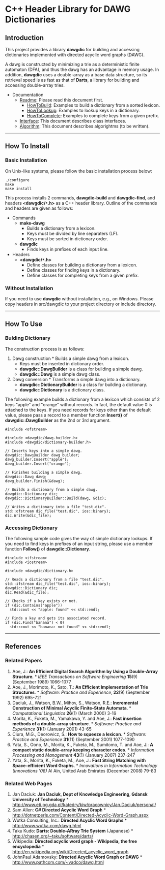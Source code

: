 # C++ Header Library for DAWG Dictionaries #

## Introduction ##

This project provides a library **dawgdic** for building and accessing
dictionaries implemented with directed acyclic word graphs (DAWG).

A dawg is constructed by minimizing a trie
as a deterministic finite automaton (DFA),
and thus the dawg has an advantage in memory usage.
In addition, **dawgdic** uses a double-array as a base data structure,
so its retrieval speed is as fast as that of **Darts**,
a library for building and accessing double-array tries.

  * Documentation
    * [Readme](Readme.md): Please read this document first.
      * [HowToBuild](HowToBuild.md): Examples to build a dictionary from a sorted lexicon.
      * [HowToLookup](HowToLookup.md): Examples to lookup keys in a dictionary.
      * [HowToComplete](HowToComplete.md): Examples to complete keys from a given prefix.
    * [Interface](Interface.md): This document describes class interfaces.
    * [Algorithm](Algorithm.md): This document describes algorightms (to be written).


---


## How To Install ##

### Basic Installation ###

On Unix-like systems, please follow the basic installation process below:

```
./configure
make
make install
```

This process installs 2 commands, **dawgdic-build** and **dawgdic-find**,
and headers **<dawgdic/`*`.h>** as a C++ header library.
Outline of the commands and headers are given as follows:

  * Commands
    * **make-dawg**
      * Builds a dictionary from a lexicon.
      * Keys must be divided by line separaters (LF).
      * Keys must be sorted in dictionary order.
    * **dawgdic**
      * Finds keys in prefixes of each input line.
  * Headers
    * **<dawgdic/`*`.h>**
      * Define classes for building a dictionary from a lexicon.
      * Define classes for finding keys in a dictionary.
      * Define classes for completing keys from a given prefix.

### Without Installation ###

If you need to use **dawgdic** without installation, e.g., on Windows.
Please copy headers in src/dawgdic to
your project directory or include directory.


---


## How To Use ##

### Bulding Dictionary ###

The construction process is as follows:

  1. Dawg construction
    * Builds a simple dawg from a lexicon.
      * Keys must be inserted in dictionary order.
      * **dawgdic::DawgBuilder** is a class for building a simple dawg.
      * **dawgdic::Dawg** is a simple dawg class.
  1. Dawg conversion
    * Transforms a simple dawg into a dictionary.
      * **dawgdic::DictionaryBuilder** is a class for building a dictionary.
      * **dawgdic::Dictionary** is a dictionary class.

The following example builds a dictionary from a lexicon
which consists of 2 keys "apple" and "orange" without records.
In fact, the default value 0 is attached to the keys.
If you need records for keys other than the default value,
please pass a record to a member function **Insert()**
of **dawgdic::DawgBuilder** as the 2nd or 3rd argument.

```
#include <ofstream>

#include <dawgdic/dawg-builder.h>
#include <dawgdic/dictionary-builder.h>

// Inserts keys into a simple dawg.
dawgdic::DawgBuilder dawg_builder;
dawg_builder.Insert("apple");
dawg_builder.Insert("orange");

// Finishes building a simple dawg.
dawgdic::Dawg dawg;
dawg_builder.Finish(&dawg);

// Builds a dictionary from a simple dawg.
dawgdic::Dictionary dic;
dawgdic::DictionaryBuilder::Build(dawg, &dic);

// Writes a dictionary into a file "test.dic".
std::ofstream dic_file("test.dic", ios::binary);
dic.Write(&dic_file);
```

### Accessing Dictionary ###

The following sample code gives the way of simple dictionary lookups.
If you need to find keys in prefixes of an input string,
please use a member function **Follow()** of **dawgdic::Dictionary**.

```
#include <ifstream>
#include <iostream>

#include <dawgdic/dictionary.h>

// Reads a dictionary from a file "test.dic".
std::ifstream dic_file("test.dic", ios::binary);
dawgdic::Dictionary dic;
dic.Read(&dic_file);

// Checks if a key exists or not.
if (dic.Contains("apple"))
  std::cout << "apple: found" << std::endl;

// Finds a key and gets its associated record.
if (dic.Find("banana") < 0)
  std::cout << "banana: not found" << std::endl;
```


---


## References ##

### Related Papers ###

  1. Aoe, J.: **An Efficient Digital Search Algorithm by Using a Double-Array Structure**.
    * _IEEE Transactions on Software Engineering_ **15**(9) (September 1989) 1066-1077
  1. Aoe, J., Morimoto, K., Sato, T.: **An Efficient Implementation of Trie Structures**.
    * _Software: Practice and Experience_, **22**(9) (September 1992) 695-721
  1. Daciuk, J., Watson, B.W., Mihov, S., Watson, R.E.: **Incremental Construction of Minimal Acyclic Finite-State Automata**.
    * _Computational Linguistics_ **26**(1) (March 2000) 3-16
  1. Morita, K., Fuketa, M., Yamakawa, Y. and Aoe, J.: **Fast insertion methods of a double-array structure**.
    * _Software: Practice and Experience_ **31**(1) (January 2001) 43-65
  1. Ciura, M.G., Deorowicz, S.: **How to squeeze a lexicon**.
    * _Software: Practice and Experience_ **31**(11) (September 2001) 1077-1090
  1. Yata, S., Oono, M., Morita, K., Fuketa, M., Sumitomo, T. and Aoe, J.: **A compact static double-array keeping character codes**.
    * _Information Processing and Management_ **43**(1) (January 2007) 237-247
  1. Yata, S., Morita, K., Fuketa, M., Aoe, J.: **Fast String Matching with Space-efficient Word Graphs**.
    * _Innovations in Information Technology (Innovations '08)_ Al Ain, United Arab Emirates (December 2008) 79-83

### Related Web Pages ###

  1. Jan Daciuk: **Jan Daciuk, Dept of Knowledge Engineering, Gdansk University of Technology**
    * http://www.eti.pg.gda.pl/katedry/kiw/pracownicy/Jan.Daciuk/personal/
  1. Sam Allen: **C# Directed Acyclic Word Graph**
    * http://dotnetperls.com/Content/Directed-Acyclic-Word-Graph.aspx
  1. Wutka Consulting, Inc.: **Directed Acyclic Word Graphs**
    * http://www.wutka.com/dawg.html
  1. Taku Kudo: **Darts: Double-ARray Trie System** (Japanese)
    * http://chasen.org/~taku/software/darts/
  1. Wikipedia: **Directed acyclic word graph - Wikipedia, the free encyclopedia**
    * http://en.wikipedia.org/wiki/Directed_acyclic_word_graph
  1. JohnPaul Adamovsky: **Directed Acyclic Word Graph or DAWG**
    * http://www.pathcom.com/~vadco/dawg.html